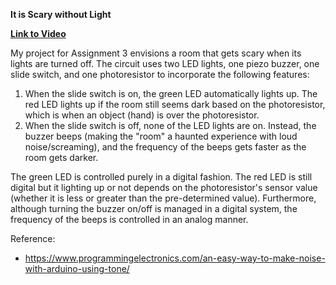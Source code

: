 **It is Scary without Light**

**[Link to Video](https://www.youtube.com/watch?v=lDTf7pZYZvw)**

My project for Assignment 3 envisions a room that gets scary when its lights are turned off. The circuit uses two LED lights, one piezo buzzer, one slide switch, and one photoresistor to incorporate the following features:

1. When the slide switch is on, the green LED automatically lights up. The red LED lights up if the room still seems dark based on the photoresistor, which is when an object (hand) is over the photoresistor.  
2. When the slide switch is off, none of the LED lights are on. Instead, the buzzer beeps (making the "room" a haunted experience with loud noise/screaming), and the frequency of the beeps gets faster as the room gets darker.  

The green LED is controlled purely in a digital fashion. The red LED is still digital but it lighting up or not depends on the photoresistor's sensor value (whether it is less or greater than the pre-determined value).
Furthermore, although turning the buzzer on/off is managed in a digital system, the frequency of the beeps is controlled in an analog manner.

Reference:
- https://www.programmingelectronics.com/an-easy-way-to-make-noise-with-arduino-using-tone/
